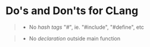 Do's and Don'ts for CLang
=========================

> * No *hash tags* "#", ie. "#include", "#define", etc

> * No *declaration* outside main function
